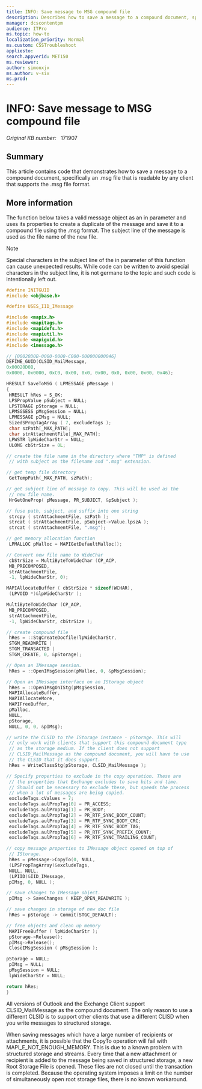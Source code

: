```yaml
---
title: INFO: Save message to MSG compound file
description: Describes how to save a message to a compound document, specifically an .msg file.
manager: dcscontentpm
audience: ITPro
ms.topic: how-to
localization_priority: Normal
ms.custom: CSSTroubleshoot
appliesto: 
search.appverid: MET150
ms.reviewer: 
author: simonxjx
ms.author: v-six
ms.prod: 
---
```

# INFO: Save message to MSG compound file

_Original KB number:_ &nbsp; 171907

## Summary

This article contains code that demonstrates how to save a message to a compound document, specifically an .msg file that is readable by any client that supports the .msg file format.

## More information

The function below takes a valid message object as an in parameter and uses its properties to create a duplicate of the message and save it to a compound file using the .msg format. The subject line of the message is used as the file name of the new file.

> [!NOTE]
> Special characters in the subject line of the in parameter of this function can cause unexpected results. While code can be written to avoid special characters in the subject line, it is not germane to the topic and such code is intentionally left out.

```cpp
#define INITGUID
#include <objbase.h>

#define USES_IID_IMessage

#include <mapix.h>
#include <mapitags.h>
#include <mapidefs.h>
#include <mapiutil.h>
#include <mapiguid.h>
#include <imessage.h>

// {00020D0B-0000-0000-C000-000000000046}
DEFINE_GUID(CLSID_MailMessage,
0x00020D0B,
0x0000, 0x0000, 0xC0, 0x00, 0x0, 0x00, 0x0, 0x00, 0x00, 0x46);

HRESULT SaveToMSG ( LPMESSAGE pMessage )
{
 HRESULT hRes = S_OK;
 LPSPropValue pSubject = NULL;
 LPSTORAGE pStorage = NULL;
 LPMSGSESS pMsgSession = NULL;
 LPMESSAGE pIMsg = NULL;
 SizedSPropTagArray ( 7, excludeTags );
 char szPath[_MAX_PATH];
 char strAttachmentFile[_MAX_PATH];
 LPWSTR lpWideCharStr = NULL;
 ULONG cbStrSize = 0L;

// create the file name in the directory where "TMP" is defined
 // with subject as the filename and ".msg" extension.

// get temp file directory
 GetTempPath(_MAX_PATH, szPath);

// get subject line of message to copy. This will be used as the
 // new file name.
 HrGetOneProp( pMessage, PR_SUBJECT, &pSubject );

// fuse path, subject, and suffix into one string
 strcpy ( strAttachmentFile, szPath );
 strcat ( strAttachmentFile, pSubject->Value.lpszA );
 strcat ( strAttachmentFile, ".msg");

// get memory allocation function
 LPMALLOC pMalloc = MAPIGetDefaultMalloc();

// Convert new file name to WideChar
 cbStrSize = MultiByteToWideChar (CP_ACP,
 MB_PRECOMPOSED,
 strAttachmentFile,
 -1, lpWideCharStr, 0);

MAPIAllocateBuffer ( cbStrSize * sizeof(WCHAR),
 (LPVOID *)&lpWideCharStr );

MultiByteToWideChar (CP_ACP,
 MB_PRECOMPOSED,
 strAttachmentFile,
 -1, lpWideCharStr, cbStrSize );

// create compound file
 hRes = ::StgCreateDocfile(lpWideCharStr,
 STGM_READWRITE |
 STGM_TRANSACTED |
 STGM_CREATE, 0, &pStorage);

// Open an IMessage session.
 hRes = ::OpenIMsgSession(pMalloc, 0, &pMsgSession);

// Open an IMessage interface on an IStorage object
 hRes = ::OpenIMsgOnIStg(pMsgSession,
 MAPIAllocateBuffer,
 MAPIAllocateMore,
 MAPIFreeBuffer,
 pMalloc,
 NULL,
 pStorage,
 NULL, 0, 0, &pIMsg);

// write the CLSID to the IStorage instance - pStorage. This will
 // only work with clients that support this compound document type
 // as the storage medium. If the client does not support
 // CLSID_MailMessage as the compound document, you will have to use
 // the CLSID that it does support.
 hRes = WriteClassStg(pStorage, CLSID_MailMessage );

// Specify properties to exclude in the copy operation. These are
 // the properties that Exchange excludes to save bits and time.
 // Should not be necessary to exclude these, but speeds the process
 // when a lot of messages are being copied.
 excludeTags.cValues = 7;
 excludeTags.aulPropTag[0] = PR_ACCESS;
 excludeTags.aulPropTag[1] = PR_BODY;
 excludeTags.aulPropTag[2] = PR_RTF_SYNC_BODY_COUNT;
 excludeTags.aulPropTag[3] = PR_RTF_SYNC_BODY_CRC;
 excludeTags.aulPropTag[4] = PR_RTF_SYNC_BODY_TAG;
 excludeTags.aulPropTag[5] = PR_RTF_SYNC_PREFIX_COUNT;
 excludeTags.aulPropTag[6] = PR_RTF_SYNC_TRAILING_COUNT;

// copy message properties to IMessage object opened on top of
 // IStorage.
 hRes = pMessage->CopyTo(0, NULL,
 (LPSPropTagArray)&excludeTags,
 NULL, NULL,
 (LPIID)&IID_IMessage,
 pIMsg, 0, NULL );

// save changes to IMessage object.
 pIMsg -> SaveChanges ( KEEP_OPEN_READWRITE );

// save changes in storage of new doc file
 hRes = pStorage -> Commit(STGC_DEFAULT);

// free objects and clean up memory
 MAPIFreeBuffer ( lpWideCharStr );
 pStorage->Release();
 pIMsg->Release();
 CloseIMsgSession ( pMsgSession );

pStorage = NULL;
 pIMsg = NULL;
 pMsgSession = NULL;
 lpWideCharStr = NULL;

return hRes;
}
```

All versions of Outlook and the Exchange Client support CLSID_MailMessage as the compound document. The only reason to use a different CLSID is to support other clients that use a different CLISD when you write messages to structured storage.

When saving messages which have a large number of recipients or attachments, it is possible that the CopyTo operation will fail with MAPI_E_NOT_ENOUGH_MEMORY. This is due to a known problem with structured storage and streams. Every time that a new attachment or recipient is added to the message being saved in structured storage, a new Root Storage File is opened. These files are not closed until the transaction is completed. Because the operating system imposes a limit on the number of simultaneously open root storage files, there is no known workaround.
